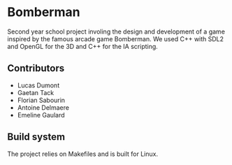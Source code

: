 # Bomberman

Second year school project involing the design and development of a game inspired by the famous arcade game Bomberman.
We used C++ with SDL2 and OpenGL for the 3D and C++ for the IA scripting.

## Contributors
* Lucas Dumont
* Gaetan Tack
* Florian Sabourin
* Antoine Delmaere
* Emeline Gaulard

## Build system
The project relies on Makefiles and is built for Linux.
